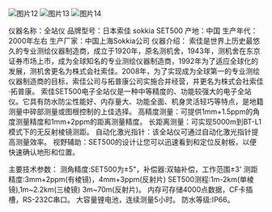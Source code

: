 ![图片12](https://github.com/user-attachments/assets/bc81740b-66d0-4c90-a582-fb58a974dab9)
![图片13](https://github.com/user-attachments/assets/00f20e30-9f4e-4ae6-817d-7285e58aa361)
![图片14](https://github.com/user-attachments/assets/ed0fc7e0-2892-473c-9e55-e477ee00daad)

仪器名称：全站仪
品牌型号：日本索佳 sokkia SET500
产地：中国
生产年代：2000年左右
生产厂家：中国上海Sokkia公司
仪器介绍：
    索佳是世界上历史最悠久的专业测绘仪器制造商，成立于1920年，原名测机舍，1943年，测机舍在东京证券市场上市，成为全球知名的专业测绘仪器制造商，1992年为了适应全球化的发展，测机舍更名为株式会社索佳。2008年，为了实现成为全球第一的专业测绘仪器制造商的目标，索佳公司与拓普康公司实施合并经营，并更名为株式会社索佳·拓普康。
    索佳SET500电子全站仪是一种中等精度的、功能较强大的电子全站仪。它具有防水防尘性能好、内存量大、功能全面、机身灵活轻巧等特点，是地籍测量中碎部测量或图根控制的上佳选择。
   高精度测量：可提供1mm+1.5ppm的角度测量精度和1mm+2ppm的距离测量精度。
   长距离测量：可实现5000m到BT-L1模式下的无反射棱镜测距。
   自动化激光指针：该全站仪可通过自动化激光指针提高测量效率。
   视野辅助：SET500的设计让您可以迅速看到和定位反射板，以便快速确认地形和位置。

主要技术参数：
   测角精度:SET500为±5"，补偿器:双轴补偿，工作范围±3'
   测距精度:3mm+2ppm(有棱镜)，4mm+3ppm(反射片)
   SET500测程:1m-2km(单棱镜),1m~2.2km(三棱镜) 3m~70m(反射片)。 
   内存可存储4000点数据，CF卡插槽，RS-232C串口。
   大容量锂电池，连续测量5小时。
   防水等级:IP66。
